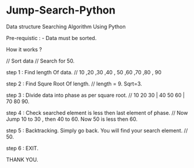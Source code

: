 # Jump-Search-Python
Data structure Searching Algorithm Using Python

Pre-requistic :
			- Data must be sorted.
			

How it works ?

// Sort data
// Search for 50.

step 1 : 
	Find length Of data. 
	//  10 ,20 ,30 ,40 , 50 ,60 ,70 ,80 , 90
	
step 2 :
	Find Squre Root Of length. 
	// length = 9. Sqrt=3.
	
step 3 : 
	Divide data into phase as per square root. 
	// 10 20 30 | 40 50 60 | 70 80 90.

step 4 : Check searched element is less then last element of phase. 
		// Now Jump 10 to 30 ,
			then 40 to 60. 
			Now 50 is less then 60.
			
			
step 5 : Backtracking. Simply go back. You will find your search element. // 50.

step 6 : EXIT.

THANK YOU.
